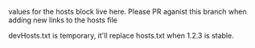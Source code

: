values for the hosts block live here. Please PR aganist this branch when adding new links to the hosts file

devHosts.txt is temporary, it'll replace hosts.txt when 1.2.3 is stable.

